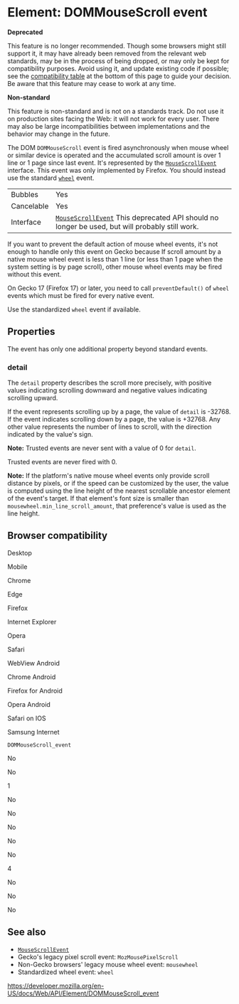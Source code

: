 # Element: DOMMouseScroll event

**Deprecated**

This feature is no longer recommended. Though some browsers might still support it, it may have already been removed from the relevant web standards, may be in the process of being dropped, or may only be kept for compatibility purposes. Avoid using it, and update existing code if possible; see the [compatibility table](#browser_compatibility) at the bottom of this page to guide your decision. Be aware that this feature may cease to work at any time.

**Non-standard**

This feature is non-standard and is not on a standards track. Do not use it on production sites facing the Web: it will not work for every user. There may also be large incompatibilities between implementations and the behavior may change in the future.

The DOM `DOMMouseScroll` event is fired asynchronously when mouse wheel or similar device is operated and the accumulated scroll amount is over 1 line or 1 page since last event. It's represented by the [`MouseScrollEvent`](../mousescrollevent) interface. This event was only implemented by Firefox. You should instead use the standard [`wheel`](wheel_event) event.

<table><tbody><tr class="odd"><td>Bubbles</td><td>Yes</td></tr><tr class="even"><td>Cancelable</td><td>Yes</td></tr><tr class="odd"><td>Interface</td><td><a href="../mousescrollevent"><code>MouseScrollEvent</code></a> <span class="icon deprecated" data-viewbox="0 0 100 100" data-xmlns="http://www.w3.org/2000/svg" data-role="img"> This deprecated API should no longer be used, but will probably still work. </span></td></tr></tbody></table>

If you want to prevent the default action of mouse wheel events, it's not enough to handle only this event on Gecko because If scroll amount by a native mouse wheel event is less than 1 line (or less than 1 page when the system setting is by page scroll), other mouse wheel events may be fired without this event.

On Gecko 17 (Firefox 17) or later, you need to call `preventDefault()` of `wheel` events which must be fired for every native event.

Use the standardized `wheel` event if available.

## Properties

The event has only one additional property beyond standard events.

### detail

The `detail` property describes the scroll more precisely, with positive values indicating scrolling downward and negative values indicating scrolling upward.

If the event represents scrolling up by a page, the value of `detail` is -32768. If the event indicates scrolling down by a page, the value is +32768. Any other value represents the number of lines to scroll, with the direction indicated by the value's sign.

**Note:** Trusted events are never sent with a value of 0 for `detail`.

Trusted events are never fired with 0.

**Note:** If the platform's native mouse wheel events only provide scroll distance by pixels, or if the speed can be customized by the user, the value is computed using the line height of the nearest scrollable ancestor element of the event's target. If that element's font size is smaller than `mousewheel.min_line_scroll_amount`, that preference's value is used as the line height.

## Browser compatibility

Desktop

Mobile

Chrome

Edge

Firefox

Internet Explorer

Opera

Safari

WebView Android

Chrome Android

Firefox for Android

Opera Android

Safari on IOS

Samsung Internet

`DOMMouseScroll_event`

No

No

1

No

No

No

No

No

4

No

No

No

## See also

- [`MouseScrollEvent`](../mousescrollevent)
- Gecko's legacy pixel scroll event: `MozMousePixelScroll`
- Non-Gecko browsers' legacy mouse wheel event: `mousewheel`
- Standardized wheel event: `wheel`

<a href="https://developer.mozilla.org/en-US/docs/Web/API/Element/DOMMouseScroll_event" class="_attribution-link">https://developer.mozilla.org/en-US/docs/Web/API/Element/DOMMouseScroll_event</a>
